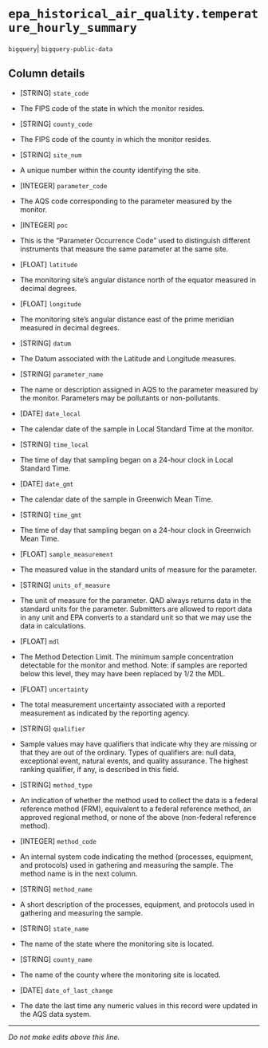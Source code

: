 # `epa_historical_air_quality.temperature_hourly_summary`
`bigquery`| `bigquery-public-data`

## Column details
* [STRING]    `state_code`
 - The FIPS code of the state in which the monitor resides.
* [STRING]    `county_code`
 - The FIPS code of the county in which the monitor resides.
* [STRING]    `site_num`
 - A unique number within the county identifying the site.
* [INTEGER]   `parameter_code`
 - The AQS code corresponding to the parameter measured by the monitor.
* [INTEGER]   `poc`
 - This is the “Parameter Occurrence Code” used to distinguish different instruments that measure the same parameter at the same site.
* [FLOAT]     `latitude`
 - The monitoring site’s angular distance north of the equator measured in decimal degrees.
* [FLOAT]     `longitude`
 - The monitoring site’s angular distance east of the prime meridian measured in decimal degrees.
* [STRING]    `datum`
 - The Datum associated with the Latitude and Longitude measures.
* [STRING]    `parameter_name`
 - The name or description assigned in AQS to the parameter measured by the monitor. Parameters may be pollutants or non-pollutants.
* [DATE]      `date_local`
 - The calendar date of the sample in Local Standard Time at the monitor.
* [STRING]    `time_local`
 - The time of day that sampling began on a 24-hour clock in Local Standard Time.
* [DATE]      `date_gmt`
 - The calendar date of the sample in Greenwich Mean Time.
* [STRING]    `time_gmt`
 - The time of day that sampling began on a 24-hour clock in Greenwich Mean Time.
* [FLOAT]     `sample_measurement`
 - The measured value in the standard units of measure for the parameter.
* [STRING]    `units_of_measure`
 - The unit of measure for the parameter. QAD always returns data in the standard units for the parameter. Submitters are allowed to report data in any unit and EPA converts to a standard unit so that we may use the data in calculations.
* [FLOAT]     `mdl`
 - The Method Detection Limit. The minimum sample concentration detectable for the monitor and method. Note: if samples are reported below this level, they may have been replaced by 1/2 the MDL.
* [FLOAT]     `uncertainty`
 - The total measurement uncertainty associated with a reported measurement as indicated by the reporting agency.
* [STRING]    `qualifier`
 - Sample values may have qualifiers that indicate why they are missing or that they are out of the ordinary. Types of qualifiers are: null data, exceptional event, natural events, and quality assurance. The highest ranking qualifier, if any, is described in this field.
* [STRING]    `method_type`
 - An indication of whether the method used to collect the data is a federal reference method (FRM), equivalent to a federal reference method, an approved regional method, or none of the above (non-federal reference method).
* [INTEGER]   `method_code`
 - An internal system code indicating the method (processes, equipment, and protocols) used in gathering and measuring the sample. The method name is in the next column.
* [STRING]    `method_name`
 - A short description of the processes, equipment, and protocols used in gathering and measuring the sample.
* [STRING]    `state_name`
 - The name of the state where the monitoring site is located.
* [STRING]    `county_name`
 - The name of the county where the monitoring site is located.
* [DATE]      `date_of_last_change`
 - The date the last time any numeric values in this record were updated in the AQS data system.

-------------------------------------------------------------------------------
*Do not make edits above this line.*
